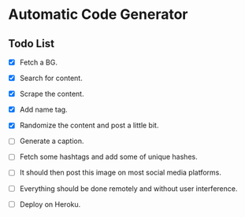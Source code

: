 # Automatic Code Generator

## Todo List

- [x] Fetch a BG.

- [x] Search for content.

- [x] Scrape the content.

- [x] Add name tag.

- [x] Randomize the content and post a little bit.

- [ ] Generate a caption.

- [ ] Fetch some hashtags and add some of unique hashes.

- [ ] It should then post this image on most social media platforms.

- [ ] Everything should be done remotely and without user interference.

- [ ] Deploy on Heroku.
